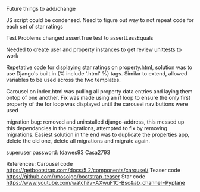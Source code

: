Future things to add/change

JS script could be condensed. Need to figure out way to not repeat code for each set of star ratings


Test Problems
changed assertTrue test to assertLessEquals

Needed to create user and property instances to get review unittests to work 

Repetative code for displaying star ratings on property.html, solution was to use Django's built in {% include '.html' %} tags. Similar to extend, allowed variables to be used across the two templates.

Carousel on index.html was pulling all property data entries and laying them ontop of one another. Fix was made using an if loop to ensure the only first property of the for loop was displayed until the carousel nav buttons were used 

migration bug:
removed and uninstalled django-address, this messed up this dependancies in the migrations, attempted to fix by removing migrations. Easiest solution in the end was to duplicate the properties app, delete the old one, delete all migrations and migrate again. 

superuser password:
tdawes93
Casa2793

References:
Carousel code https://getbootstrap.com/docs/5.2/components/carousel/
Teaser code https://github.com/rmosolgo/bootstrap-teaser
Star code https://www.youtube.com/watch?v=AXwuF1C-Bso&ab_channel=Pyplane